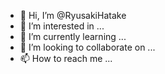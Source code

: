 - 👋 Hi, I’m @RyusakiHatake
- 👀 I’m interested in ...
- 🌱 I’m currently learning ...
- 💞️ I’m looking to collaborate on ...
- 📫 How to reach me ...

<!---
RyusakiHatake/RyusakiHatake is a ✨ special ✨ repository because its `README.md` (this file) appears on your GitHub profile.
You can click the Preview link to take a look at your changes.
--->
